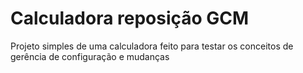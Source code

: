 # Calculadora reposição GCM

Projeto simples de uma calculadora feito para testar os conceitos de gerência de configuração e mudanças
